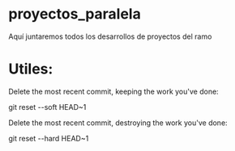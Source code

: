 # proyectos_paralela
Aquí juntaremos todos los desarrollos de proyectos del ramo

# Utiles:

Delete the most recent commit, keeping the work you've done:

git reset --soft HEAD~1

Delete the most recent commit, destroying the work you've done:

git reset --hard HEAD~1
